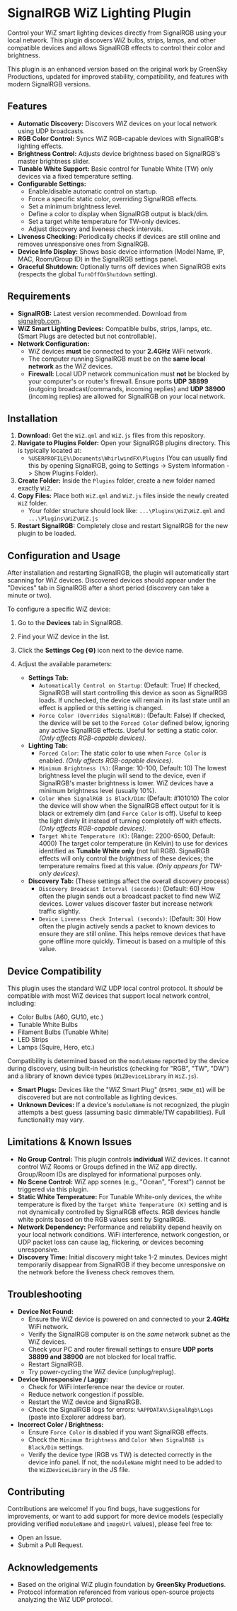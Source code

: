 # SignalRGB WiZ Lighting Plugin

Control your WiZ smart lighting devices directly from SignalRGB using your local network. This plugin discovers WiZ bulbs, strips, lamps, and other compatible devices and allows SignalRGB effects to control their color and brightness.

This plugin is an enhanced version based on the original work by GreenSky Productions, updated for improved stability, compatibility, and features with modern SignalRGB versions.

## Features

*   **Automatic Discovery:** Discovers WiZ devices on your local network using UDP broadcasts.
*   **RGB Color Control:** Syncs WiZ RGB-capable devices with SignalRGB's lighting effects.
*   **Brightness Control:** Adjusts device brightness based on SignalRGB's master brightness slider.
*   **Tunable White Support:** Basic control for Tunable White (TW) only devices via a fixed temperature setting.
*   **Configurable Settings:**
    *   Enable/disable automatic control on startup.
    *   Force a specific static color, overriding SignalRGB effects.
    *   Set a minimum brightness level.
    *   Define a color to display when SignalRGB output is black/dim.
    *   Set a target white temperature for TW-only devices.
    *   Adjust discovery and liveness check intervals.
*   **Liveness Checking:** Periodically checks if devices are still online and removes unresponsive ones from SignalRGB.
*   **Device Info Display:** Shows basic device information (Model Name, IP, MAC, Room/Group ID) in the SignalRGB settings panel.
*   **Graceful Shutdown:** Optionally turns off devices when SignalRGB exits (respects the global `TurnOffOnShutdown` setting).

## Requirements

*   **SignalRGB:** Latest version recommended. Download from [signalrgb.com](https://signalrgb.com/).
*   **WiZ Smart Lighting Devices:** Compatible bulbs, strips, lamps, etc. (Smart Plugs are detected but not controllable).
*   **Network Configuration:**
    *   WiZ devices **must** be connected to your **2.4GHz** WiFi network.
    *   The computer running SignalRGB must be on the **same local network** as the WiZ devices.
    *   **Firewall:** Local UDP network communication must **not** be blocked by your computer's or router's firewall. Ensure ports **UDP 38899** (outgoing broadcast/commands, incoming replies) and **UDP 38900** (incoming replies) are allowed for SignalRGB on your local network.

## Installation

1.  **Download:** Get the `WiZ.qml` and `WiZ.js` files from this repository.
2.  **Navigate to Plugins Folder:** Open your SignalRGB plugins directory. This is typically located at:
    *   `%USERPROFILE%\Documents\WhirlwindFX\Plugins`
    (You can usually find this by opening SignalRGB, going to Settings -> System Information -> Show Plugins Folder).
3.  **Create Folder:** Inside the `Plugins` folder, create a new folder named exactly `WiZ`.
4.  **Copy Files:** Place both `WiZ.qml` and `WiZ.js` files inside the newly created `WiZ` folder.
    *   Your folder structure should look like: `...\Plugins\WiZ\WiZ.qml` and `...\Plugins\WiZ\WiZ.js`
5.  **Restart SignalRGB:** Completely close and restart SignalRGB for the new plugin to be loaded.

## Configuration and Usage

After installation and restarting SignalRGB, the plugin will automatically start scanning for WiZ devices. Discovered devices should appear under the "Devices" tab in SignalRGB after a short period (discovery can take a minute or two).

To configure a specific WiZ device:

1.  Go to the **Devices** tab in SignalRGB.
2.  Find your WiZ device in the list.
3.  Click the **Settings Cog (⚙️)** icon next to the device name.
4.  Adjust the available parameters:

    *   **Settings Tab:**
        *   `Automatically Control on Startup`: (Default: True) If checked, SignalRGB will start controlling this device as soon as SignalRGB loads. If unchecked, the device will remain in its last state until an effect is applied or this setting is changed.
        *   `Force Color (Overrides SignalRGB)`: (Default: False) If checked, the device will be set to the `Forced Color` defined below, ignoring any active SignalRGB effects. Useful for setting a static color. *(Only affects RGB-capable devices)*.
    *   **Lighting Tab:**
        *   `Forced Color`: The static color to use when `Force Color` is enabled. *(Only affects RGB-capable devices)*.
        *   `Minimum Brightness (%)`: (Range: 10-100, Default: 10) The lowest brightness level the plugin will send to the device, even if SignalRGB's master brightness is lower. WiZ devices have a minimum brightness level (usually 10%).
        *   `Color When SignalRGB is Black/Dim`: (Default: #101010) The color the device will show when the SignalRGB effect output for it is black or extremely dim (and `Force Color` is off). Useful to keep the light dimly lit instead of turning completely off with effects. *(Only affects RGB-capable devices)*.
        *   `Target White Temperature (K)`: (Range: 2200-6500, Default: 4000) The target color temperature (in Kelvin) to use for devices identified as **Tunable White only** (not full RGB). SignalRGB effects will only control the *brightness* of these devices; the temperature remains fixed at this value. *(Only appears for TW-only devices)*.
    *   **Discovery Tab:** (These settings affect the overall discovery process)
        *   `Discovery Broadcast Interval (seconds)`: (Default: 60) How often the plugin sends out a broadcast packet to find new WiZ devices. Lower values discover faster but increase network traffic slightly.
        *   `Device Liveness Check Interval (seconds)`: (Default: 30) How often the plugin actively sends a packet to known devices to ensure they are still online. This helps remove devices that have gone offline more quickly. Timeout is based on a multiple of this value.

## Device Compatibility

This plugin uses the standard WiZ UDP local control protocol. It *should* be compatible with most WiZ devices that support local network control, including:

*   Color Bulbs (A60, GU10, etc.)
*   Tunable White Bulbs
*   Filament Bulbs (Tunable White)
*   LED Strips
*   Lamps (Squire, Hero, etc.)

Compatibility is determined based on the `moduleName` reported by the device during discovery, using built-in heuristics (checking for "RGB", "TW", "DW") and a library of known device types (`WiZDeviceLibrary` in `WiZ.js`).

*   **Smart Plugs:** Devices like the "WiZ Smart Plug" (`ESP01_SHDW_01`) will be discovered but are not controllable as lighting devices.
*   **Unknown Devices:** If a device's `moduleName` is not recognized, the plugin attempts a best guess (assuming basic dimmable/TW capabilities). Full functionality may vary.

## Limitations & Known Issues

*   **No Group Control:** This plugin controls **individual** WiZ devices. It cannot control WiZ Rooms or Groups defined in the WiZ app directly. Group/Room IDs are displayed for informational purposes only.
*   **No Scene Control:** WiZ app scenes (e.g., "Ocean", "Forest") cannot be triggered via this plugin.
*   **Static White Temperature:** For Tunable White-only devices, the white temperature is fixed by the `Target White Temperature (K)` setting and is not dynamically controlled by SignalRGB effects. RGB devices handle white points based on the RGB values sent by SignalRGB.
*   **Network Dependency:** Performance and reliability depend heavily on your local network conditions. WiFi interference, network congestion, or UDP packet loss can cause lag, flickering, or devices becoming unresponsive.
*   **Discovery Time:** Initial discovery might take 1-2 minutes. Devices might temporarily disappear from SignalRGB if they become unresponsive on the network before the liveness check removes them.

## Troubleshooting

*   **Device Not Found:**
    *   Ensure the WiZ device is powered on and connected to your **2.4GHz** WiFi network.
    *   Verify the SignalRGB computer is on the *same* network subnet as the WiZ devices.
    *   Check your PC and router firewall settings to ensure **UDP ports 38899 and 38900** are not blocked for local traffic.
    *   Restart SignalRGB.
    *   Try power-cycling the WiZ device (unplug/replug).
*   **Device Unresponsive / Laggy:**
    *   Check for WiFi interference near the device or router.
    *   Reduce network congestion if possible.
    *   Restart the WiZ device and SignalRGB.
    *   Check the SignalRGB logs for errors: `%APPDATA%\SignalRgb\Logs` (paste into Explorer address bar).
*   **Incorrect Color / Brightness:**
    *   Ensure `Force Color` is disabled if you want SignalRGB effects.
    *   Check the `Minimum Brightness` and `Color When SignalRGB is Black/Dim` settings.
    *   Verify the device type (RGB vs TW) is detected correctly in the device info panel. If not, the `moduleName` might need to be added to the `WiZDeviceLibrary` in the JS file.

## Contributing

Contributions are welcome! If you find bugs, have suggestions for improvements, or want to add support for more device models (especially providing verified `moduleName` and `imageUrl` values), please feel free to:

*   Open an Issue.
*   Submit a Pull Request.

## Acknowledgements

*   Based on the original WiZ plugin foundation by **GreenSky Productions**.
*   Protocol information referenced from various open-source projects analyzing the WiZ UDP protocol.